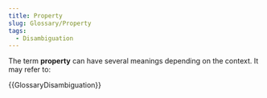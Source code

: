 ```yaml
---
title: Property
slug: Glossary/Property
tags:
  - Disambiguation
---
```


The term **property** can have several meanings depending on the context. It may refer to:

{{GlossaryDisambiguation}}
